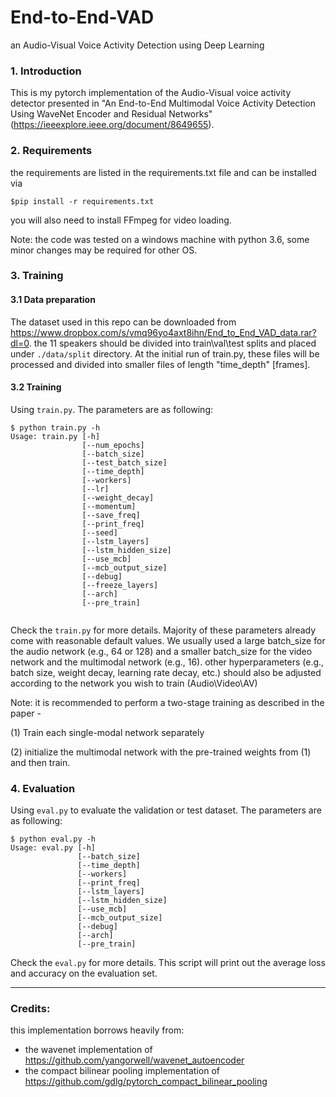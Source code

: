 # End-to-End-VAD
an Audio-Visual Voice Activity Detection using Deep Learning

### 1. Introduction

This is my pytorch implementation of the Audio-Visual voice activity detector presented in "An End-to-End Multimodal Voice Activity
Detection Using WaveNet Encoder and Residual Networks" (https://ieeexplore.ieee.org/document/8649655).

### 2. Requirements

the requirements are listed in the requirements.txt file and can be installed via
```shell
$pip install -r requirements.txt
```
you will also need to install FFmpeg for video loading.

Note: the code was tested on a windows machine with python 3.6, some minor changes may be required for other OS.

### 3. Training

#### 3.1 Data preparation 

The dataset used in this repo can be downloaded from https://www.dropbox.com/s/vmq96yo4axt8ihn/End_to_End_VAD_data.rar?dl=0.
the 11 speakers should be divided into train\val\test splits and placed under `./data/split` directory. At the initial run of train.py, these files will be processed and divided into smaller files of length "time_depth" [frames].

#### 3.2 Training

Using `train.py`. The parameters are as following:

```shell
$ python train.py -h
Usage: train.py [-h] 
                [--num_epochs]
                [--batch_size]
                [--test_batch_size]
                [--time_depth]
                [--workers]
                [--lr]
                [--weight_decay]
                [--momentum]
                [--save_freq]
                [--print_freq]
                [--seed]
                [--lstm_layers]
                [--lstm_hidden_size]
                [--use_mcb]
                [--mcb_output_size]
                [--debug]
                [--freeze_layers]
                [--arch]
                [--pre_train]               
                
```

Check the `train.py` for more details. Majority of these parameters already come with reasonable default values. We usually used a large batch_size for the audio network (e.g., 64 or 128) and a smaller batch_size for the video network and the multimodal network (e.g., 16).
other hyperparameters (e.g., batch size, weight decay, learning rate decay, etc.) should also be adjusted according to the network you wish to train (Audio\Video\AV)

Note: it is recommended to perform a two-stage training as described in the paper - 

(1) Train each single-modal network separately

(2) initialize the multimodal network with the pre-trained weights from (1) and then train.

### 4. Evaluation

Using `eval.py` to evaluate the validation or test dataset. The parameters are as following:

```shell
$ python eval.py -h
Usage: eval.py [-h] 
               [--batch_size]    
               [--time_depth]
               [--workers]
               [--print_freq]               
               [--lstm_layers]
               [--lstm_hidden_size]
               [--use_mcb]
               [--mcb_output_size]
               [--debug]       
               [--arch]
               [--pre_train]  
```

Check the `eval.py` for more details. This script will print out the average loss and accuracy on the evaluation set.

-------

### Credits:

this implementation borrows heavily from:
- the wavenet implementation of https://github.com/yangorwell/wavenet_autoencoder 
- the compact bilinear pooling implementation of https://github.com/gdlg/pytorch_compact_bilinear_pooling 





 
